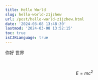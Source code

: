 ```yaml
---
title: Hello World
slug: hello-world-z1jzhew
url: /post/hello-world-z1jzhew.html
date: '2024-03-08 13:48:30'
lastmod: '2024-03-08 13:52:15'
toc: true
isCJKLanguage: true
---
```




你好 世界

‍

$$
E = mc^2
$$

​​

‍
